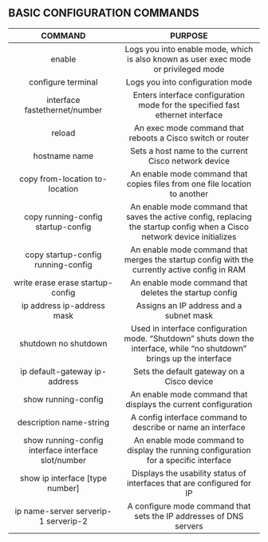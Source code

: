 ## BASIC CONFIGURATION COMMANDS


|**COMMAND**|**PURPOSE**|
|:----:|:----:|
|enable|Logs you into enable mode, which is also known as user exec mode or privileged mode |
|configure terminal|Logs you into configuration mode| | |
|interface fastethernet/number|Enters interface configuration mode for the specified fast ethernet interface| | |
|reload|An exec mode command that reboots a Cisco switch or router| | |
|hostname name|Sets a host name to the current Cisco network device| | |
|copy from-location to-location|An enable mode command that copies files from one file location to another| | |
|copy running-config startup-config|An enable mode command that saves the active config, replacing the startup config when a Cisco network device initializes| | |
|copy startup-config running-config|An enable mode command that merges the startup config with the currently active config in RAM| | |
|write erase erase startup-config|An enable mode command that deletes the startup config| | |
|ip address ip-address mask|Assigns an IP address and a subnet mask| | |
|shutdown no shutdown|Used in interface configuration mode. “Shutdown” shuts down the interface, while “no shutdown” brings up the interface| | |
|ip default-gateway ip-address|Sets the default gateway on a Cisco device| | |
|show running-config|An enable mode command that displays the current configuration| | |
|description name-string|A config interface command to describe or name an interface| | |
|show running-config interface interface slot/number|An enable mode command to display the running configuration for a specific interface| | |
|show ip interface [type number]|Displays the usability status of interfaces that are configured for IP| | |
|ip name-server serverip-1 serverip-2|A configure mode command that sets the IP addresses of DNS servers| | |
